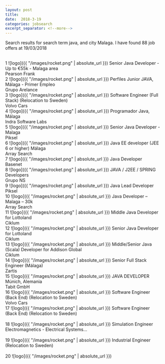 ```yaml
---
layout: post
title:  
date:  2018-3-19 
categories: jobsearch 
excerpt_separator: <!--more-->
---
```

 Search results for search term java, and city Malaga. I have found  88 job offers at 19/03/2018
<!--more-->
<br>
1
![logo]({{ "/images/rocket.png" | absolute_url }})
Senior Java Developer - Up to €55k - Malaga area
<br>
Pearson Frank
<br>
2
![logo]({{ "/images/rocket.png" | absolute_url }})
Perfiles Junior JAVA, Málaga - Primer Empleo
<br>
Grupo Arelance
<br>
3
![logo]({{ "/images/rocket.png" | absolute_url }})
Software Engineer (Full Stack) (Relocation to Sweden)
<br>
Volvo Cars
<br>
4
![logo]({{ "/images/rocket.png" | absolute_url }})
Programador Java, Málaga
<br>
Indra Software Labs
<br>
5
![logo]({{ "/images/rocket.png" | absolute_url }})
Senior Java Developer - Malaga
<br>
Piksel
<br>
6
![logo]({{ "/images/rocket.png" | absolute_url }})
Java EE developer (JEE 6 or higher) Málaga
<br>
Array Search
<br>
7
![logo]({{ "/images/rocket.png" | absolute_url }})
Java Developer
<br>
Basenet
<br>
8
![logo]({{ "/images/rocket.png" | absolute_url }})
JAVA / J2EE / SPRING Developers
<br>
Grupo NS
<br>
9
![logo]({{ "/images/rocket.png" | absolute_url }})
Java Lead Developer
<br>
Piksel
<br>
10
![logo]({{ "/images/rocket.png" | absolute_url }})
Java Developer – Malaga – 30k
<br>
Array Search
<br>
11
![logo]({{ "/images/rocket.png" | absolute_url }})
Middle Java Developer for Lottoland
<br>
Ciklum
<br>
12
![logo]({{ "/images/rocket.png" | absolute_url }})
Senior Java Developer for Lottoland
<br>
Ciklum
<br>
13
![logo]({{ "/images/rocket.png" | absolute_url }})
Middle/Senior Java (Scala) Developer for Addison Global
<br>
Ciklum
<br>
14
![logo]({{ "/images/rocket.png" | absolute_url }})
Senior Full Stack Engineer (Málaga)
<br>
Zartis
<br>
15
![logo]({{ "/images/rocket.png" | absolute_url }})
JAVA DEVELOPER Múnich, Alemania
<br>
Tabit GmbH
<br>
16
![logo]({{ "/images/rocket.png" | absolute_url }})
Software Engineer (Back End) (Relocation to Sweden)
<br>
Volvo Cars
<br>
17
![logo]({{ "/images/rocket.png" | absolute_url }})
Software Engineer (Back End) (Relocation to Sweden)
<br>

<br>
18
![logo]({{ "/images/rocket.png" | absolute_url }})
Simulation Engineer Electromagnetics - Electrical Systems...
<br>

<br>
19
![logo]({{ "/images/rocket.png" | absolute_url }})
Industrial Engineer (Relocation to Sweden)
<br>

<br>
20
![logo]({{ "/images/rocket.png" | absolute_url }})

<br>

